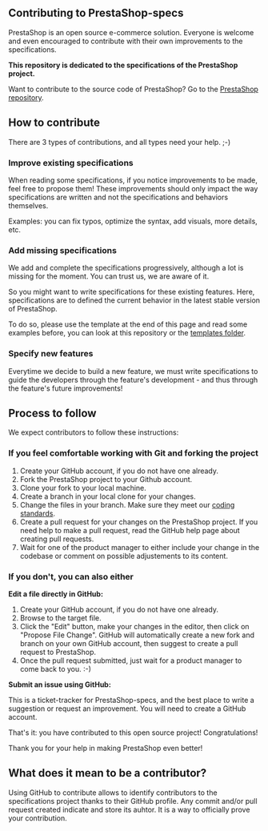 ## Contributing to PrestaShop-specs

PrestaShop is an open source e-commerce solution. Everyone is welcome and even encouraged to contribute with their own improvements to the specifications.

**This repository is dedicated to the specifications of the PrestaShop project.** 

Want to contribute to the source code of PrestaShop? Go to the [PrestaShop repository](https://github.com/PrestaShop/PrestaShop).


## How to contribute

There are 3 types of contributions, and all types need your help. ;-)


### Improve existing specifications

When reading some specifications, if you notice improvements to be made, feel free to propose them! These improvements should only impact the way specifications are written and not the specifications and behaviors themselves.

Examples: you can fix typos, optimize the syntax, add visuals, more details, etc.


### Add missing specifications

We add and complete the specifications progressively, although a lot is missing for the moment. You can trust us, we are aware of it.

So you might want to write specifications for these existing features. Here, specifications are to defined the current behavior in the latest stable version of PrestaShop.

To do so, please use the template at the end of this page and read some examples before, you can look at this repository or the [templates folder](/spec-templates).


### Specify new features

Everytime we decide to build a new feature, we must write specifications to guide the developers through the feature's development - and thus through the feature's future improvements!


## Process to follow

We expect contributors to follow these instructions:


### If you feel comfortable working with Git and forking the project

1. Create your GitHub account, if you do not have one already.
2. Fork the PrestaShop project to your Github account.
3. Clone your fork to your local machine.
4. Create a branch in your local clone for your changes.
5. Change the files in your branch. Make sure they meet our [coding standards](https://devdocs.prestashop.com/1.7/development/coding-standards).
6. Create a pull request for your changes on the PrestaShop project. If you need help to make a pull request, read the GitHub help page about creating pull requests.
7. Wait for one of the product manager to either include your change in the codebase or comment on possible adjustements to its content.


### If you don't, you can also either

**Edit a file directly in GitHub:**

1. Create your GitHub account, if you do not have one already.
2. Browse to the target file.
3. Click the "Edit" button, make your changes in the editor, then click on "Propose File Change". GitHub will automatically create a new fork and branch on your own GitHub account, then suggest to create a pull request to PrestaShop.
4. Once the pull request submitted, just wait for a product manager to come back to you. :-)


**Submit an issue using GitHub:**

This is a ticket-tracker for PrestaShop-specs, and the best place to write a suggestion or request an improvement. You will need to create a GitHub account.

That's it: you have contributed to this open source project! Congratulations!

Thank you for your help in making PrestaShop even better!


## What does it mean to be a contributor?

Using GitHub to contribute allows to identify contributors to the specifications project thanks to their GitHub profile. Any commit and/or pull request created indicate and store its auhtor. It is a way to officially prove your contribution.
